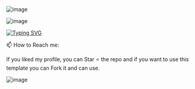![image](https://raw.githubusercontent.com/Mkiige/Mkiige/51e90611a1397247289189a2f4a9f08816fb2d90/assets/Bottom_up.svg)

![image](https://user-images.githubusercontent.com/110998416/210606435-b59d0ec8-bc8d-4b2d-a78b-f609d477bd38.png)

<a href="https://git.io/typing-svg"><img src="https://readme-typing-svg.demolab.com?font=Fira+Code&pause=1000&color=22F766&background=1A1A1A00&vCenter=true&width=435&lines=+Hi+👋+ I'm+Vincent+Odhiambo.;Welcome+to+my+profile!;🔭 I’m currently a student in the ALX SE Program;👯 I’m looking to collaborate on any project that involves c, python, Bash scripting, Linux system admin as those are the knowledge i have as of now;💬 Ask me about c, Python, Javascript, SQL, BASH Scripting, Web Servers (Nginx, Apache).;📫 You can reach me via vinodhiambo@96@gmail.com.;⚡ Fun fact: ...doing hard things isn't really difficult if only you stay determined." alt="Typing SVG" /></a>



📫 How to Reach me:




If you liked my profile, you can Star ⭐ the repo and if you want to use this template you can Fork it and can use.

![image](https://user-images.githubusercontent.com/110998416/210607742-149bf66c-32df-4647-99ee-700381fc4a58.png)

